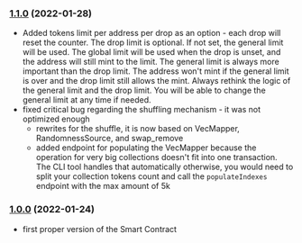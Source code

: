 ### [1.1.0](https://github.com/juliancwirko/elven-nft-minter-sc/releases/tag/v1.1.0) (2022-01-28)
- Added tokens limit per address per drop as an option - each drop will reset the counter. The drop limit is optional. If not set, the general limit will be used. The global limit will be used when the drop is unset, and the address will still mint to the limit. The general limit is always more important than the drop limit. The address won't mint if the general limit is over and the drop limit still allows the mint. Always rethink the logic of the general limit and the drop limit. You will be able to change the general limit at any time if needed.
- fixed critical bug regarding the shuffling mechanism - it was not optimized enough
  - rewrites for the shuffle, it is now based on VecMapper, RandomnessSource, and swap_remove
  - added endpoint for populating the VecMapper because the operation for very big collections doesn't fit into one transaction. The CLI tool handles that automatically otherwise, you would need to split your collection tokens count and call the `populateIndexes` endpoint with the max amount of 5k
  

### [1.0.0](https://github.com/juliancwirko/elven-nft-minter-sc/releases/tag/v1.0.0) (2022-01-24)
- first proper version of the Smart Contract
